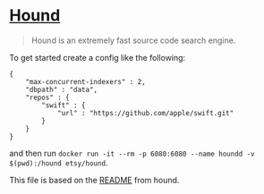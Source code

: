 # [Hound][0]

> Hound is an extremely fast source code search engine.

To get started create  a config like the following:

    {
        "max-concurrent-indexers" : 2,
        "dbpath" : "data",
        "repos" : {
            "swift" : {
                "url" : "https://github.com/apple/swift.git"
            }
        }
    }

and then run `docker run -it --rm -p 6080:6080 --name houndd -v $(pwd):/hound etsy/hound`.

This file is based on the [README][1] from hound.


[0]: https://github.com/etsy/hound
[1]: https://github.com/etsy/hound/blob/master/README.md


